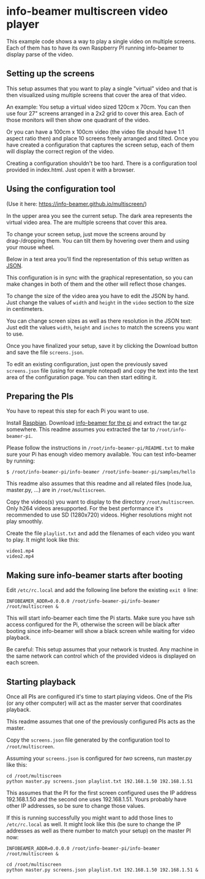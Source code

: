 info-beamer multiscreen video player
====================================

This example code shows a way to play a single video on multiple
screens. Each of them has to have its own Raspberry PI running
info-beamer to display parse of the video.


Setting up the screens
----------------------

This setup assumes that you want to play a single "virtual" video 
and that is then visualized using multiple screens that cover
the area of that video.

An example: You setup a virtual video sized 120cm x 70cm. You
can then use four 27" screens arranged in a 2x2 grid to cover
this area. Each of those monitors will then show one quadrant
of the video.

Or you can have a 100cm x 100cm video (the video file should
have 1:1 aspect ratio then) and place 10 screens freely arranged
and tilted. Once you have created a configuration that captures
the screen setup, each of them will display the correct region
of the video.

Creating a configuration shouldn't be too hard. There is a
configuration tool provided in index.html. Just open it
with a browser.

Using the configuration tool
----------------------------

(Use it here: https://info-beamer.github.io/multiscreen/)

In the upper area you see the current setup. The dark area
represents the virtual video area. The are multiple screens
that cover this area.

To change your screen setup, just move the screens around
by drag-/dropping them. You can tilt them by hovering over
them and using your mouse wheel.

Below in a text area you'll find the representation of this
setup written as [JSON](https://en.wikipedia.org/wiki/JSON).

This configuration is in sync with the graphical
representation, so you can make changes in both of them
and the other will reflect those changes.

To change the size of the video area you have to edit the
JSON by hand. Just change the values of `width` and `height`
in the `video` section to the size in centimeters.

You can change screen sizes as well as there resolution
in the JSON text: Just edit the values `width`, `height`
and `inches` to match the screens you want to use.

Once you have finalized your setup, save it by clicking
the Download button and save the file `screens.json`.

To edit an existing configuration, just open the
previously saved `screens.json` file (using for
example notepad) and copy the text into the text area
of the configuration page. You can then start editing
it.

Preparing the PIs
-----------------

You have to repeat this step for each Pi you want to
use.

Install [Raspbian](http://raspbian.org). 
Download [info-beamer for the pi](https://info-beamer.com/pi)
and extract the tar.gz somewhere. This readme assumes
you extracted the tar to `/root/info-beamer-pi`.

Please follow the instructions in 
`/root/info-beamer-pi/README.txt` to make sure your
Pi has enough video memory available. You can test
info-beamer by running:

```
$ /root/info-beamer-pi/info-beamer /root/info-beamer-pi/samples/hello
```

This readme also assumes that this readme and all
related files (node.lua, master.py, ...) are in
`/root/multiscreen`.

Copy the videos(s) you want to display to the directory
`/root/multiscreen`. Only h264 videos aresupported. For the
best performance it's recommended to use SD (1280x720)
videos. Higher resolutions might not play smoothly.

Create the file `playlist.txt` and add the filenames
of each video you want to play. It might look like this:

```
video1.mp4
video2.mp4
```

Making sure info-beamer starts after booting
--------------------------------------------

Edit `/etc/rc.local` and add the following line
before the existing `exit 0` line:

```
INFOBEAMER_ADDR=0.0.0.0 /root/info-beamer-pi/info-beamer /root/multiscreen &
```

This will start info-beamer each time the Pi
starts. Make sure you have ssh access configured
for the Pi, otherwise the screen will be black
after booting since info-beamer will show a
black screen while waiting for video playback.

Be careful: This setup assumes that your network
is trusted. Any machine in the same network
can control which of the provided videos is
displayed on each screen.

Starting playback
-----------------

Once all PIs are configured it's time to start playing
videos. One of the PIs (or any other computer) will
act as the master server that coordinates playback.

This readme assumes that one of the previously
configured PIs acts as the master.

Copy the `screens.json` file generated by the
configuration tool to `/root/multiscreen`. 

Assuming your `screens.json` is configured for *two*
screens, run master.py like this:

```
cd /root/multiscreen
python master.py screens.json playlist.txt 192.168.1.50 192.168.1.51
```

This assumes that the PI for the first screen configured uses
the IP address 192.168.1.50 and the second one uses 192.168.1.51.
Yours probably have other IP addresses, so be sure to change those
values.

If this is running successfully you might want to add
those lines to `/etc/rc.local` as well. It might look like this
(be sure to change the IP addresses as well as there number
to match your setup) on the master PI now:

```
INFOBEAMER_ADDR=0.0.0.0 /root/info-beamer-pi/info-beamer /root/multiscreen &

cd /root/multiscreen
python master.py screens.json playlist.txt 192.168.1.50 192.168.1.51 &
```
